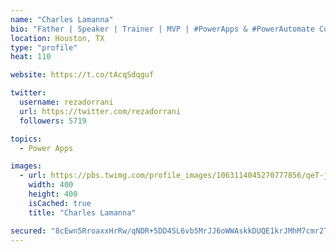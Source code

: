 ```yaml
---
name: "Charles Lamanna"
bio: "Father | Speaker | Trainer | MVP | #PowerApps & #PowerAutomate Community Super User | YouTuber Right-pointing triangle http://youtube.com/c/rezadorrani | Learn - Share - Clockwise rightwards and leftwards open circle arrows"
location: Houston, TX
type: "profile"
heat: 110

website: https://t.co/tAcqSdqguf

twitter:
  username: rezadorrani
  url: https://twitter.com/rezadorrani
  followers: 5719

topics:
  - Power Apps

images:
  - url: https://pbs.twimg.com/profile_images/1063114045270777856/qeT-jpWr_400x400.jpg
    width: 400
    height: 400
    isCached: true
    title: "Charles Lamanna"

secured: "8cEwn5RroaxxHrRw/qNDR+5DD4SL6vb5MrJJ6oWWAskkDUQE1krJMhM7cmr2TYwG1R4eXH88K7coJr/ZSsz4UGI1e7BIrEhkhlNB0/ULfA0JX7oXMWCMjgvaUH1v5Uf0/HEQ7323rTKx7E3kk0kv5PCkq+NHJfvuJdD+mDnwRZtxlnz90ki2hAN3yUG40PXPNq/hIi/L3jFO/UgKjdvFOPZJelTUPxoWIrReG0ZH+hyocjZJyins3xiQSg2lINFV66llDFCuK3xAqUpUfuSFnSRUSPjh0zekwqrit5B8ANpmhFQpD6nD5cacKAl9piI4oZJw0vcsClH2BK6OQwC6cfJJ+Cyh32ftiY5v/scn9vgjwGUATjZpY9v7vvPArREnvqft3vJxQmZqX3arZjhZ1fQvMDd5SeJtBBSj1idPk28=;LUznV1P5CeDNzvYw9xYhVw=="
---
```


